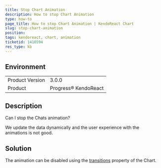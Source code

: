 ```yaml
---
title: Stop Chart Аnimation
description: How to stop Chart Аnimation
type: how-to
page_title: How to stop Chart Аnimation | KendoReact Chart
slug: stop-chart-animation
position:
tags: kendoreact, chart, animation
ticketid: 1410594
res_type: kb
---
```


## Environment
<table>
    <tbody>
	    <tr>
	    	<td>Product Version</td>
	    	<td>3.0.0</td>
	    </tr>
	    <tr>
	    	<td>Product</td>
	    	<td>Progress® KendoReact</td>
	    </tr>
    </tbody>
</table>


## Description
Can I stop the Chats animation?

We update the data dynamically and the user experience with the animations is not good.

## Solution
The animation can be disabled using the [transitions](https://www.telerik.com/kendo-react-ui/components/charts/api/ChartProps/#toc-transitions) property of the Chart.
